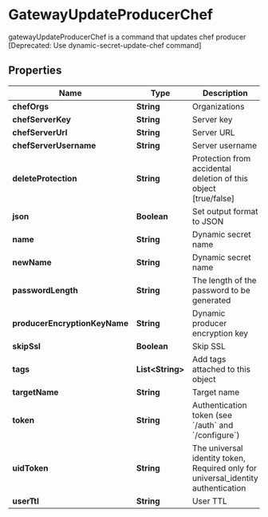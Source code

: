 

# GatewayUpdateProducerChef

gatewayUpdateProducerChef is a command that updates chef producer [Deprecated: Use dynamic-secret-update-chef command]

## Properties

| Name | Type | Description | Notes |
|------------ | ------------- | ------------- | -------------|
|**chefOrgs** | **String** | Organizations |  [optional] |
|**chefServerKey** | **String** | Server key |  [optional] |
|**chefServerUrl** | **String** | Server URL |  [optional] |
|**chefServerUsername** | **String** | Server username |  [optional] |
|**deleteProtection** | **String** | Protection from accidental deletion of this object [true/false] |  [optional] |
|**json** | **Boolean** | Set output format to JSON |  [optional] |
|**name** | **String** | Dynamic secret name |  |
|**newName** | **String** | Dynamic secret name |  [optional] |
|**passwordLength** | **String** | The length of the password to be generated |  [optional] |
|**producerEncryptionKeyName** | **String** | Dynamic producer encryption key |  [optional] |
|**skipSsl** | **Boolean** | Skip SSL |  [optional] |
|**tags** | **List&lt;String&gt;** | Add tags attached to this object |  [optional] |
|**targetName** | **String** | Target name |  [optional] |
|**token** | **String** | Authentication token (see &#x60;/auth&#x60; and &#x60;/configure&#x60;) |  [optional] |
|**uidToken** | **String** | The universal identity token, Required only for universal_identity authentication |  [optional] |
|**userTtl** | **String** | User TTL |  [optional] |



